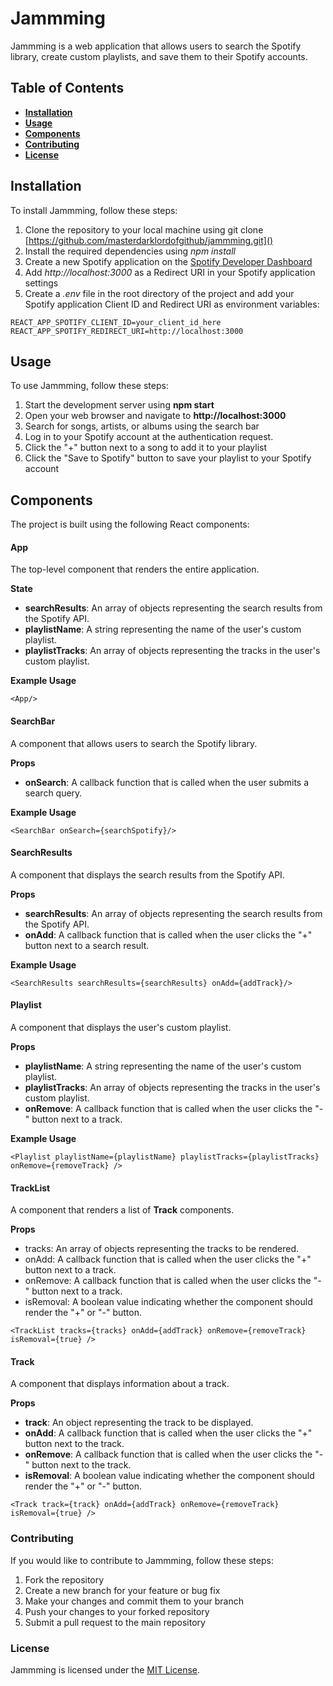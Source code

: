 # Jammming

Jammming is a web application that allows users to search the Spotify library, create custom playlists, and save them to their Spotify accounts.

## Table of Contents

- [**Installation**]()
- [**Usage**]()
- [**Components**]()
- [**Contributing**]()
- [**License**]()
## Installation

To install Jammming, follow these steps:

1. Clone the repository to your local machine using git clone [https://github.com/masterdarklordofgithub/jammming.git]()
2. Install the required dependencies using *npm install*
3. Create a new Spotify application on the [Spotify Developer Dashboard]()
4. Add *http://localhost:3000* as a Redirect URI in your Spotify application settings
5. Create a *.env* file in the root directory of the project and add your Spotify application Client ID and Redirect URI as environment variables:

`REACT_APP_SPOTIFY_CLIENT_ID=your_client_id_here
REACT_APP_SPOTIFY_REDIRECT_URI=http://localhost:3000`

## Usage

To use Jammming, follow these steps:

1. Start the development server using **npm start**
2. Open your web browser and navigate to **http://localhost:3000**
3. Search for songs, artists, or albums using the search bar
4. Log in to your Spotify account at the authentication request.
5. Click the "+" button next to a song to add it to your playlist
6. Click the "Save to Spotify" button to save your playlist to your Spotify account

## Components

The project is built using the following React components:

#### **App**

The top-level component that renders the entire application.

**State**

- **searchResults**: An array of objects representing the search results from the Spotify API.
- **playlistName**: A string representing the name of the user's custom playlist.
- **playlistTracks**: An array of objects representing the tracks in the user's custom playlist.

**Example Usage**

``<App/>``

#### **SearchBar**

A component that allows users to search the Spotify library.

**Props**

- **onSearch**: A callback function that is called when the user submits a search query.

**Example Usage**

``<SearchBar onSearch={searchSpotify}/>``

#### **SearchResults**

A component that displays the search results from the Spotify API.

**Props**

- **searchResults**: An array of objects representing the search results from the Spotify API.
- **onAdd**: A callback function that is called when the user clicks the "+" button next to a search result.

**Example Usage**

``<SearchResults searchResults={searchResults} onAdd={addTrack}/>``

#### **Playlist**

A component that displays the user's custom playlist.

**Props**

- **playlistName**: A string representing the name of the user's custom playlist.
- **playlistTracks**: An array of objects representing the tracks in the user's custom playlist.
- **onRemove**: A callback function that is called when the user clicks the "-" button next to a track.

**Example Usage**

``<Playlist playlistName={playlistName} playlistTracks={playlistTracks} onRemove={removeTrack} />``

#### **TrackList**

A component that renders a list of **Track** components.

**Props**
- tracks: An array of objects representing the tracks to be rendered.
- onAdd: A callback function that is called when the user clicks the "+" button next to a track.
- onRemove: A callback function that is called when the user clicks the "-" button next to a track.
- isRemoval: A boolean value indicating whether the component should render the "+" or "-" button.

``<TrackList tracks={tracks} onAdd={addTrack} onRemove={removeTrack} isRemoval={true} />``

#### **Track**

A component that displays information about a track.

**Props**

- **track**: An object representing the track to be displayed.
- **onAdd**: A callback function that is called when the user clicks the "+" button next to the track.
- **onRemove**: A callback function that is called when the user clicks the "-" button next to the track.
- **isRemoval**: A boolean value indicating whether the component should render the "+" or "-" button.

``<Track track={track} onAdd={addTrack} onRemove={removeTrack} isRemoval={true} />``

### Contributing

If you would like to contribute to Jammming, follow these steps:

1. Fork the repository
2. Create a new branch for your feature or bug fix
3. Make your changes and commit them to your branch
4. Push your changes to your forked repository
5. Submit a pull request to the main repository

### License

Jammming is licensed under the [MIT License](https://opensource.org/license/mit/).